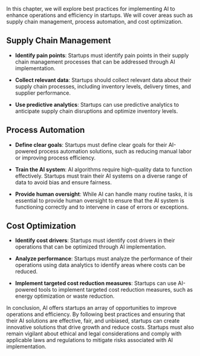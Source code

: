 

In this chapter, we will explore best practices for implementing AI to enhance operations and efficiency in startups. We will cover areas such as supply chain management, process automation, and cost optimization.

Supply Chain Management
-----------------------

* **Identify pain points**: Startups must identify pain points in their supply chain management processes that can be addressed through AI implementation.

* **Collect relevant data**: Startups should collect relevant data about their supply chain processes, including inventory levels, delivery times, and supplier performance.

* **Use predictive analytics**: Startups can use predictive analytics to anticipate supply chain disruptions and optimize inventory levels.

Process Automation
------------------

* **Define clear goals**: Startups must define clear goals for their AI-powered process automation solutions, such as reducing manual labor or improving process efficiency.

* **Train the AI system**: AI algorithms require high-quality data to function effectively. Startups must train their AI systems on a diverse range of data to avoid bias and ensure fairness.

* **Provide human oversight**: While AI can handle many routine tasks, it is essential to provide human oversight to ensure that the AI system is functioning correctly and to intervene in case of errors or exceptions.

Cost Optimization
-----------------

* **Identify cost drivers**: Startups must identify cost drivers in their operations that can be optimized through AI implementation.

* **Analyze performance**: Startups must analyze the performance of their operations using data analytics to identify areas where costs can be reduced.

* **Implement targeted cost reduction measures**: Startups can use AI-powered tools to implement targeted cost reduction measures, such as energy optimization or waste reduction.

In conclusion, AI offers startups an array of opportunities to improve operations and efficiency. By following best practices and ensuring that their AI solutions are effective, fair, and unbiased, startups can create innovative solutions that drive growth and reduce costs. Startups must also remain vigilant about ethical and legal considerations and comply with applicable laws and regulations to mitigate risks associated with AI implementation.
